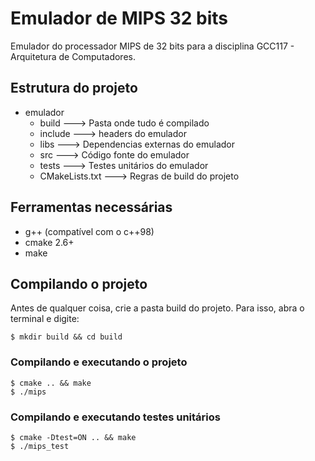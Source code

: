 # Emulador de MIPS 32 bits
Emulador do processador MIPS de 32 bits para a disciplina GCC117 - Arquitetura de Computadores.

## Estrutura do projeto
* emulador
    * build ---> Pasta onde tudo é compilado
    * include ---> headers do emulador
    * libs ---> Dependencias externas do emulador
    * src  ---> Código fonte do emulador
    * tests ---> Testes unitários do emulador
    * CMakeLists.txt ---> Regras de build do projeto

## Ferramentas necessárias
* g++ (compatível com o c++98)
* cmake 2.6+
* make

## Compilando o projeto

Antes de qualquer coisa, crie a pasta build do projeto. Para isso, abra o terminal
e digite:
```shell
$ mkdir build && cd build
```

### Compilando e executando o projeto
```shell
$ cmake .. && make
$ ./mips
```

### Compilando e executando testes unitários
```shell
$ cmake -Dtest=ON .. && make
$ ./mips_test
```
